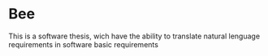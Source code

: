 # Bee
This is a software thesis, wich have the ability to translate natural lenguage requirements in software basic requirements
